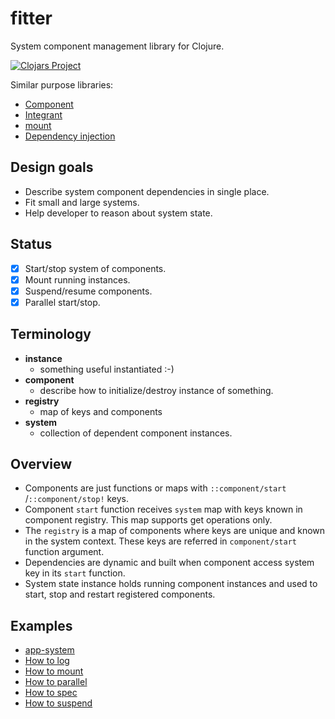 # fitter

System component management library for Clojure.

[![Clojars Project](https://img.shields.io/clojars/v/com.github.strojure/fitter.svg)](https://clojars.org/com.github.strojure/fitter)

Similar purpose libraries:

* [Component](https://github.com/stuartsierra/component)
* [Integrant](https://github.com/weavejester/integrant)
* [mount](https://github.com/tolitius/mount)
* [Dependency injection](https://github.com/darkleaf/di)

## Design goals

* Describe system component dependencies in single place.
* Fit small and large systems.
* Help developer to reason about system state.

## Status

* [x] Start/stop system of components.
* [x] Mount running instances.
* [x] Suspend/resume components.
* [x] Parallel start/stop.

## Terminology

* **instance**
    * something useful instantiated :-)
* **component**
    * describe how to initialize/destroy instance of something.
* **registry**
    * map of keys and components
* **system**
    * collection of dependent component instances.

## Overview

* Components are just functions or maps with `::component/start`
  /`::component/stop!` keys.
* Component `start` function receives `system` map with keys known in component
  registry. This map supports get operations only.
* The `registry` is a map of components where keys are unique and known in the
  system context. These keys are referred in `component/start` function
  argument.
* Dependencies are dynamic and built when component access system key in
  its `start` function.
* System state instance holds running component instances and used to start,
  stop and restart registered components.

## Examples

* [app-system](examples/src/strojure_fitter_examples/app_system.clj)
* [How to log](examples/src/strojure_fitter_examples/how_to_log.clj)
* [How to mount](examples/src/strojure_fitter_examples/how_to_mount.clj)
* [How to parallel](examples/src/strojure_fitter_examples/how_to_parallel.clj)
* [How to spec](examples/src/strojure_fitter_examples/how_to_spec.clj)
* [How to suspend](examples/src/strojure_fitter_examples/how_to_suspend.clj)

